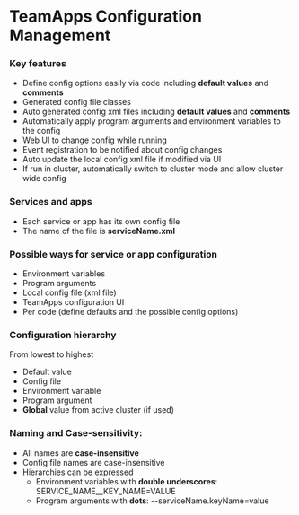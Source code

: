 # TeamApps Configuration Management

### Key features
- Define config options easily via code including **default values** and **comments**
- Generated config file classes
- Auto generated config xml files including **default values** and **comments**
- Automatically apply program arguments and environment variables to the config
- Web UI to change config while running
- Event registration to be notified about config changes
- Auto update the local config xml file if modified via UI
- If run in cluster, automatically switch to cluster mode and allow cluster wide config

### Services and apps
- Each service or app has its own config file
- The name of the file is **serviceName.xml**

### Possible ways for service or app configuration
- Environment variables
- Program arguments
- Local config file (xml file)
- TeamApps configuration UI
- Per code (define defaults and the possible config options)

### Configuration hierarchy
From lowest to highest
- Default value
- Config file
- Environment variable
- Program argument
- **Global** value from active cluster (if used)

### Naming and Case-sensitivity:
- All names are **case-insensitive**
- Config file names are case-insensitive
- Hierarchies can be expressed
  - Environment variables with **double underscores**: SERVICE_NAME__KEY_NAME=VALUE
  - Program arguments with **dots**: --serviceName.keyName=value

